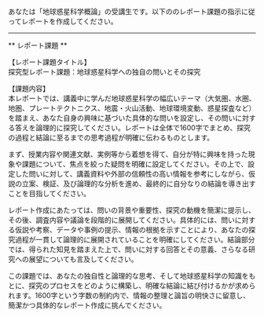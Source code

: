 あなたは「地球惑星科学概論」の受講生です。以下ののレポート課題の指示に従ってレポートを作成してください。

---------------------------------------
** レポート課題 **

【レポート課題タイトル】  
探究型レポート課題：地球惑星科学への独自の問いとその探究

【課題内容】  
本レポートでは、講義中に学んだ地球惑星科学の幅広いテーマ（大気圏、水圏、地圏、プレートテクトニクス、地震・火山活動、地球環境変動、惑星探査など）を踏まえ、あなた自身の興味に基づいた具体的な問いを設定し、その問いに対する答えを論理的に探究してください。レポートは全体で1600字でまとめ、探究の過程と結論に至るまでの思考過程が明確に伝わるものとします。

まず、授業内容や関連文献、実例等から着想を得て、自分が特に興味を持った現象や課題について、焦点を絞った疑問を明確に設定してください。その上で、設定した問いに対して、講義資料や外部の信頼性の高い情報を参考にしながら、仮説の立案、検証、及び論理的な分析を進め、最終的に自分なりの結論を導き出すことを目指してください。

レポート作成にあたっては、問いの背景や重要性、探究の動機を簡潔に提示し、その後、調査内容や議論を段階的に展開してください。具体的には、問いに対する仮説や考察、データや事例の提示、情報の根拠を示すことにより、あなたの探究過程が一貫して論理的に展開されていることを明確にしてください。結論部分では、得られた知見を踏まえた上で、問いに対する回答とその意義、さらなる研究への展望についても言及してください。

この課題では、あなたの独自性と論理的な思考、そして地球惑星科学の知識をもとに、探究のプロセスをどのように構築し、明確な結論に結び付けるかが求められます。1600字という字数の制約内で、情報の整理と論旨の明快さに留意し、簡潔かつ具体的なレポート作成に挑んでください。